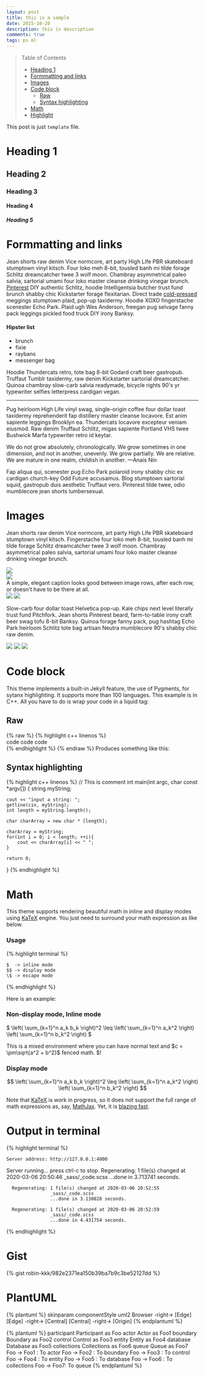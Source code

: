 ```yaml
---
layout: post
title: this is a sample
date: 2015-10-20
description: this is description
comments: true
tags: ps ml
---
```


> Table of Contents
> * [Heading 1](#heading-1)
> * [Formmatting and links](#formmatting-and-links)
> * [Images](#images)
> * [Code block](#code-block)
>    * [Raw](#Raw)
>    * [Syntax highlighting](#syntax-highlighting)
> * [Math](#math)
> * [Highlight](#highlight)


This post is just `template` file.

# Heading 1
## Heading 2
### Heading 3
#### Heading 4
##### Heading 5

# Formmatting and links

Jean shorts raw denim Vice normcore, art party High Life PBR skateboard stumptown vinyl kitsch. Four loko meh 8-bit, tousled banh mi tilde forage Schlitz dreamcatcher twee 3 wolf moon. Chambray asymmetrical paleo salvia, sartorial umami four loko master cleanse drinking vinegar brunch. <a href="https://www.pinterest.com" target="blank">Pinterest</a> DIY authentic Schlitz, hoodie Intelligentsia butcher trust fund brunch shabby chic Kickstarter forage flexitarian. Direct trade <a href="https://en.wikipedia.org/wiki/Cold-pressed_juice" target="blank">cold-pressed</a> meggings stumptown plaid, pop-up taxidermy. Hoodie XOXO fingerstache scenester Echo Park. Plaid ugh Wes Anderson, freegan pug selvage fanny pack leggings pickled food truck DIY irony Banksy.

#### Hipster list
<ul>
    <li>brunch</li>
    <li>fixie</li>
    <li>raybans</li>
    <li>messenger bag</li>
</ul>

Hoodie Thundercats retro, tote bag 8-bit Godard craft beer gastropub. Truffaut Tumblr taxidermy, raw denim Kickstarter sartorial dreamcatcher. Quinoa chambray slow-carb salvia readymade, bicycle rights 90's yr typewriter selfies letterpress cardigan vegan.

<hr>

Pug heirloom High Life vinyl swag, single-origin coffee four dollar toast taxidermy reprehenderit fap distillery master cleanse locavore. Est anim sapiente leggings Brooklyn ea. Thundercats locavore excepteur veniam eiusmod. Raw denim Truffaut Schlitz, migas sapiente Portland VHS twee Bushwick Marfa typewriter retro id keytar.

We do not grow absolutely, chronologically. We grow sometimes in one dimension, and not in another, unevenly. We grow partially. We are relative. We are mature in one realm, childish in another.
—Anais Nin

Fap aliqua qui, scenester pug Echo Park polaroid irony shabby chic ex cardigan church-key Odd Future accusamus. Blog stumptown sartorial squid, gastropub duis aesthetic Truffaut vero. Pinterest tilde twee, odio mumblecore jean shorts lumbersexual.


# Images

Jean shorts raw denim Vice normcore, art party High Life PBR skateboard stumptown vinyl kitsch. Fingerstache four loko meh 8-bit, tousled banh mi tilde forage Schlitz dreamcatcher twee 3 wolf moon. Chambray asymmetrical paleo salvia, sartorial umami four loko master cleanse drinking vinegar brunch.

<div class="img_row">
    <img class="col three" src="{{ site.baseurl }}/assets/img/9.jpg">
</div>
<div class="img_row">
    <img class="col three" src="{{ site.baseurl }}/assets/img/7.jpg">
</div>
<div class="col three caption">
    A simple, elegant caption looks good between image rows, after each row, or doesn't have to be there at all.
</div>
<div class="img_row">
    <img class="col two first" src="{{ site.baseurl }}/assets/img/8.jpg">
    <img class="col one last" src="{{ site.baseurl }}/assets/img/10.jpg">
</div>

Slow-carb four dollar toast Helvetica pop-up. Kale chips next level literally trust fund Pitchfork. Jean shorts Pinterest beard, farm-to-table irony craft beer swag tofu 8-bit Banksy. Quinoa forage fanny pack, pug hashtag Echo Park heirloom Schlitz tote bag artisan Neutra mumblecore 90's shabby chic raw denim.


<div class="img_row">
    <img class="col one first" src="{{ site.baseurl }}/assets/img/11.jpg">
    <img class="col one" src="{{ site.baseurl }}/assets/img/12.jpg">
    <img class="col one last" src="{{ site.baseurl }}/assets/img/7.jpg">
</div>


# Code block

This theme implements a built-in Jekyll feature, the use of Pygments, for sytanx highlighting. It supports more than 100 languages. This example is in C++. All you have to do is wrap your code in a liquid tag:

## Raw

{% raw %}
{% highlight c++ linenos %}  <br/> code code code <br/> {% endhighlight %}
{% endraw %}
Produces something like this:

## Syntax highlighting

{% highlight c++ linenos %}
// This is comment
int main(int argc, char const *argv[])
{
    string myString;

    cout << "input a string: ";
    getline(cin, myString);
    int length = myString.length();

    char charArray = new char * [length];

    charArray = myString;
    for(int i = 0; i < length; ++i){
        cout << charArray[i] << " ";
    }

    return 0;
}
{% endhighlight %}


# Math

This theme supports rendering beautiful math in inline and display modes using [KaTeX](https://khan.github.io/KaTeX/) engine. You just need to surround your math expression as like below.

### Usage

{% highlight terminal %}
    
    $  -> inline mode
    $$ -> display mode
    \$ -> escape mode
    
{% endhighlight %}

Here is an example:

### Non-display mode, Inline mode

$
\left( \sum_{k=1}^n a_k b_k \right)^2 \leq \left( \sum_{k=1}^n a_k^2 \right) \left( \sum_{k=1}^n b_k^2 \right)
$

This is a mixed environment where you can have normal text and $c = \pm\sqrt{a^2 + b^2}$ fenced math. \$!

### Display mode

$$
\left( \sum_{k=1}^n a_k b_k \right)^2 \leq \left( \sum_{k=1}^n a_k^2 \right) \left( \sum_{k=1}^n b_k^2 \right)
$$

Note that [KaTeX](https://khan.github.io/KaTeX/) is work in progress, so it does not support the full range of math expressions as, say, [MathJax](https://www.mathjax.org/). Yet, it is [blazing fast](http://www.intmath.com/cg5/katex-mathjax-comparison.php).

# Output in terminal

{% highlight terminal %}
    
    Server address: http://127.0.0.1:4000
  Server running... press ctrl-c to stop.
      Regenerating: 1 file(s) changed at 2020-03-06 20:50:46
                    _sass/_code.scss
                    ...done in 3.713741 seconds.

      Regenerating: 1 file(s) changed at 2020-03-06 20:52:55
                    _sass/_code.scss
                    ...done in 3.130828 seconds.

      Regenerating: 1 file(s) changed at 2020-03-06 20:52:59
                    _sass/_code.scss
                    ...done in 4.431754 seconds.
    
{% endhighlight %}

# Gist

{% gist robin-kkk/982e2371ea150b39ba7b9c3be52127dd %}

# PlantUML

{% plantuml %}
skinparam componentStyle uml2
Browser -right-> [Edge]
[Edge] -right-> [Central]
[Central] -right-> [Origin]
{% endplantuml %}

{% plantuml %}
participant Participant as Foo
actor       Actor       as Foo1
boundary    Boundary    as Foo2
control     Control     as Foo3
entity      Entity      as Foo4
database    Database    as Foo5
collections Collections as Foo6
queue       Queue       as Foo7
Foo -> Foo1 : To actor
Foo -> Foo2 : To boundary
Foo -> Foo3 : To control
Foo -> Foo4 : To entity
Foo -> Foo5 : To database
Foo -> Foo6 : To collections
Foo -> Foo7: To queue
{% endplantuml %}
